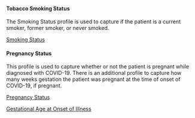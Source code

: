 ﻿
#### Tobacco Smoking Status

The Smoking Status profile is used to capture if the patient is a current smoker, former smoker, or never smoked.

[Smoking Status](StructureDefinition-smoking-status.html)

#### Pregnancy Status

This profile is used to capture whether or not the patient is pregnant while diagnosed with COVID-19.  There is an additional profile to capture how many weeks gestation the patient was pregnant at the time of onset of COVID-19, if pregnant.

[Pregnancy Status](StructureDefinition-pregnancy-status.html)

[Gestational Age at Onset of Illness](StructureDefinition-gestational-age-at-onset-of-illness.html)